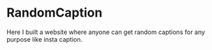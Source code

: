 # RandomCaption
Here I built a website where anyone can get random captions for any purpose like insta caption.
